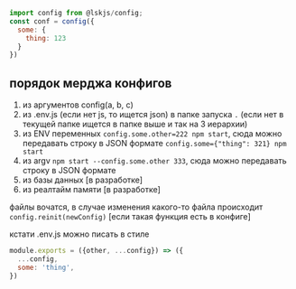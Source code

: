 
```js
import config from @lskjs/config;
const conf = config({
  some: {
    thing: 123
  }
})

```

## порядок мерджа конфигов
1. из аргументов config(a, b, c)
2. из .env.js (если нет js, то ищется json) в папке запуска `.` (если нет в текущей папке ищется в папке выше и так на 3 иерархии)
3. из ENV переменных `config.some.other=222 npm start`, сюда можно передавать строку в JSON формате `config.some={"thing": 321} npm start`
4. из argv `npm start --config.some.other 333`, сюда можно передавать строку в JSON формате
5. из базы данных [в разработке]
6. из реалтайм памяти [в разработке]

файлы вочатся, в случае изменения какого-то файла происходит `config.reinit(newConfig)`  [если такая функция есть в конфиге]

кстати .env.js можно писать в стиле 
```js
module.exports = ({other, ...config}) => ({
  ...config,
  some: 'thing',
})
```